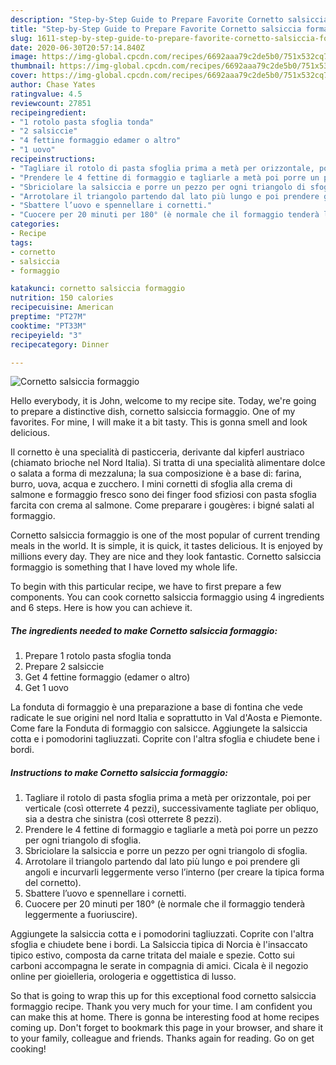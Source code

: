 ```yaml
---
description: "Step-by-Step Guide to Prepare Favorite Cornetto salsiccia formaggio"
title: "Step-by-Step Guide to Prepare Favorite Cornetto salsiccia formaggio"
slug: 1611-step-by-step-guide-to-prepare-favorite-cornetto-salsiccia-formaggio
date: 2020-06-30T20:57:14.840Z
image: https://img-global.cpcdn.com/recipes/6692aaa79c2de5b0/751x532cq70/cornetto-salsiccia-formaggio-recipe-main-photo.jpg
thumbnail: https://img-global.cpcdn.com/recipes/6692aaa79c2de5b0/751x532cq70/cornetto-salsiccia-formaggio-recipe-main-photo.jpg
cover: https://img-global.cpcdn.com/recipes/6692aaa79c2de5b0/751x532cq70/cornetto-salsiccia-formaggio-recipe-main-photo.jpg
author: Chase Yates
ratingvalue: 4.5
reviewcount: 27851
recipeingredient:
- "1 rotolo pasta sfoglia tonda"
- "2 salsiccie"
- "4 fettine formaggio edamer o altro"
- "1 uovo"
recipeinstructions:
- "Tagliare il rotolo di pasta sfoglia prima a metà per orizzontale, poi per verticale (così otterrete 4 pezzi), successivamente tagliate per obliquo, sia a destra che sinistra (così otterrete 8 pezzi)."
- "Prendere le 4 fettine di formaggio e tagliarle a metà poi porre un pezzo per ogni triangolo di sfoglia."
- "Sbriciolare la salsiccia e porre un pezzo per ogni triangolo di sfoglia."
- "Arrotolare il triangolo partendo dal lato più lungo e poi prendere gli angoli e incurvarli leggermente verso l’interno (per creare la tipica forma del cornetto)."
- "Sbattere l’uovo e spennellare i cornetti."
- "Cuocere per 20 minuti per 180° (è normale che il formaggio tenderà leggermente a fuoriuscire)."
categories:
- Recipe
tags:
- cornetto
- salsiccia
- formaggio

katakunci: cornetto salsiccia formaggio 
nutrition: 150 calories
recipecuisine: American
preptime: "PT27M"
cooktime: "PT33M"
recipeyield: "3"
recipecategory: Dinner

---
```



![Cornetto salsiccia formaggio](https://img-global.cpcdn.com/recipes/6692aaa79c2de5b0/751x532cq70/cornetto-salsiccia-formaggio-recipe-main-photo.jpg)

Hello everybody, it is John, welcome to my recipe site. Today, we're going to prepare a distinctive dish, cornetto salsiccia formaggio. One of my favorites. For mine, I will make it a bit tasty. This is gonna smell and look delicious.

Il cornetto è una specialità di pasticceria, derivante dal kipferl austriaco (chiamato brioche nel Nord Italia). Si tratta di una specialità alimentare dolce o salata a forma di mezzaluna; la sua composizione è a base di: farina, burro, uova, acqua e zucchero. I mini cornetti di sfoglia alla crema di salmone e formaggio fresco sono dei finger food sfiziosi con pasta sfoglia farcita con crema al salmone. Come preparare i gougères: i bigné salati al formaggio.

Cornetto salsiccia formaggio is one of the most popular of current trending meals in the world. It is simple, it is quick, it tastes delicious. It is enjoyed by millions every day. They are nice and they look fantastic. Cornetto salsiccia formaggio is something that I have loved my whole life.


To begin with this particular recipe, we have to first prepare a few components. You can cook cornetto salsiccia formaggio using 4 ingredients and 6 steps. Here is how you can achieve it.

<!--inarticleads1-->

##### The ingredients needed to make Cornetto salsiccia formaggio:

1. Prepare 1 rotolo pasta sfoglia tonda
1. Prepare 2 salsiccie
1. Get 4 fettine formaggio (edamer o altro)
1. Get 1 uovo


La fonduta di formaggio è una preparazione a base di fontina che vede radicate le sue origini nel nord Italia e soprattutto in Val d&#39;Aosta e Piemonte. Come fare la Fonduta di formaggio con salsicce. Aggiungete la salsiccia cotta e i pomodorini tagliuzzati. Coprite con l&#39;altra sfoglia e chiudete bene i bordi. 

<!--inarticleads2-->

##### Instructions to make Cornetto salsiccia formaggio:

1. Tagliare il rotolo di pasta sfoglia prima a metà per orizzontale, poi per verticale (così otterrete 4 pezzi), successivamente tagliate per obliquo, sia a destra che sinistra (così otterrete 8 pezzi).
1. Prendere le 4 fettine di formaggio e tagliarle a metà poi porre un pezzo per ogni triangolo di sfoglia.
1. Sbriciolare la salsiccia e porre un pezzo per ogni triangolo di sfoglia.
1. Arrotolare il triangolo partendo dal lato più lungo e poi prendere gli angoli e incurvarli leggermente verso l’interno (per creare la tipica forma del cornetto).
1. Sbattere l’uovo e spennellare i cornetti.
1. Cuocere per 20 minuti per 180° (è normale che il formaggio tenderà leggermente a fuoriuscire).


Aggiungete la salsiccia cotta e i pomodorini tagliuzzati. Coprite con l&#39;altra sfoglia e chiudete bene i bordi. La Salsiccia tipica di Norcia è l&#39;insaccato tipico estivo, composta da carne tritata del maiale e spezie. Cotto sui carboni accompagna le serate in compagnia di amici. Cicala è il negozio online per gioielleria, orologeria e oggettistica di lusso. 

So that is going to wrap this up for this exceptional food cornetto salsiccia formaggio recipe. Thank you very much for your time. I am confident you can make this at home. There is gonna be interesting food at home recipes coming up. Don't forget to bookmark this page in your browser, and share it to your family, colleague and friends. Thanks again for reading. Go on get cooking!
